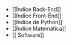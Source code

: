 - [[Índice Back-End]]
- [[Índice Front-End]]
- [[Índice de Python]]
- [[Índice Matemática]]
- [[‎ Software]]